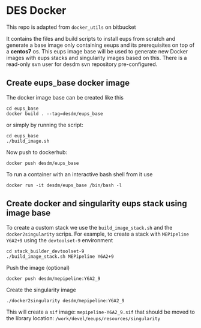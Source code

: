# DES Docker

This repo is adapted from `docker_utils` on bitbucket

It contains the files and build scripts to install eups from scratch and generate a base image only containing
eeups and its prerequisites on top of a **centos7** os. This eups image base will be used to generate new Docker images with eups stacks and singularity images based on this. There is a read-only svn user for desdm svn repository pre-configured.

## Create eups_base docker image

The docker image base can be created like this
```
cd eups_base
docker build . --tag=desdm/eups_base
```
or simply by running the script:
```
cd eups_base
./build_image.sh 
```

Now push to dockerhub:
```
docker push desdm/eups_base
```

To run a container with an interactive bash shell from it use

```
docker run -it desdm/eups_base /bin/bash -l
```

## Create docker and singularity eups stack using image base

To create a custom stack we use the `build_image_stack.sh` and the `docker2singularity` scrips.
For example, to create a stack with `MEPipeline Y6A2+9` using the `devtoolset-9` environment

```
cd stack_builder_devtoolset-9
./build_image_stack.sh MEPipeline Y6A2+9
```

Push the image (optional)
``` 
docker push desdm/mepipeline:Y6A2_9
```
Create the singularity image

```
./docker2singularity desdm/mepipeline:Y6A2_9
```

This will create a `sif` image: `mepipeline-Y6A2_9.sif` that should be moved to the library location: `/work/devel/eeups/resources/singularity
`


